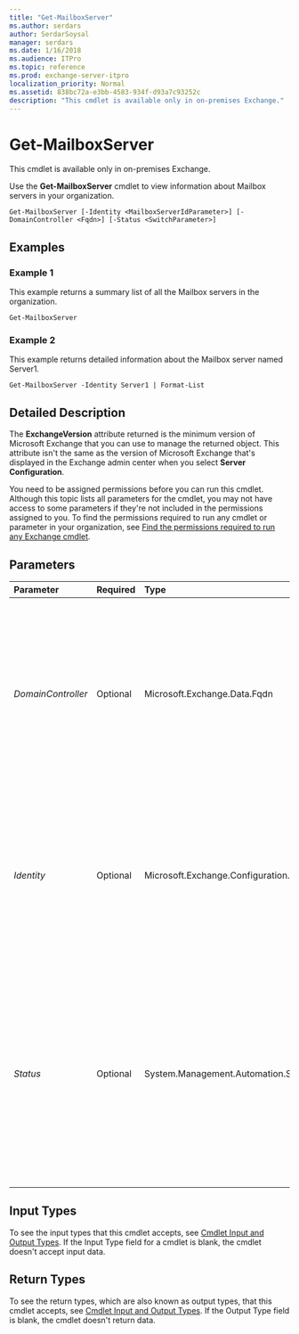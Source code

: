 ```yaml
---
title: "Get-MailboxServer"
ms.author: serdars
author: SerdarSoysal
manager: serdars
ms.date: 1/16/2018
ms.audience: ITPro
ms.topic: reference
ms.prod: exchange-server-itpro
localization_priority: Normal
ms.assetid: 838bc72a-e3bb-4583-934f-d93a7c93252c
description: "This cmdlet is available only in on-premises Exchange."
---
```


# Get-MailboxServer

This cmdlet is available only in on-premises Exchange. 
  
Use the **Get-MailboxServer** cmdlet to view information about Mailbox servers in your organization.
  
```
Get-MailboxServer [-Identity <MailboxServerIdParameter>] [-DomainController <Fqdn>] [-Status <SwitchParameter>]

```

## Examples
<a name="Examples"> </a>

### Example 1

This example returns a summary list of all the Mailbox servers in the organization.
  
```
Get-MailboxServer
```

### Example 2

This example returns detailed information about the Mailbox server named Server1.
  
```
Get-MailboxServer -Identity Server1 | Format-List
```

## Detailed Description
<a name="DetailedDescription"> </a>

The **ExchangeVersion** attribute returned is the minimum version of Microsoft Exchange that you can use to manage the returned object. This attribute isn't the same as the version of Microsoft Exchange that's displayed in the Exchange admin center when you select **Server Configuration**.
  
You need to be assigned permissions before you can run this cmdlet. Although this topic lists all parameters for the cmdlet, you may not have access to some parameters if they're not included in the permissions assigned to you. To find the permissions required to run any cmdlet or parameter in your organization, see [Find the permissions required to run any Exchange cmdlet](https://technet.microsoft.com/library/mt432940.aspx).
  
## Parameters
<a name="DetailedDescription"> </a>

|**Parameter**|**Required**|**Type**|**Description**|
|:-----|:-----|:-----|:-----|
| _DomainController_ <br/> |Optional  <br/> |Microsoft.Exchange.Data.Fqdn  <br/> |The _DomainController_ parameter specifies the domain controller that's used by this cmdlet to read data from or write data to Active Directory. You identify the domain controller by its fully qualified domain name (FQDN). For example, `dc01.contoso.com`.  <br/> |
| _Identity_ <br/> |Optional  <br/> |Microsoft.Exchange.Configuration.Tasks.MailboxServerIdParameter  <br/> | The _Identity_ parameter specifies the Mailbox server that you want to view. You can use any value that uniquely identifies the Mailbox server. For example: <br/>  Name <br/>  GUID <br/>  Distinguished name (DN) <br/> |
| _Status_ <br/> |Optional  <br/> |System.Management.Automation.SwitchParameter  <br/> |The _Status_ switch specifies whether to include additional property values in the results, for example, the **Locale** value. You don't need to specify a value with this switch. <br/> To see the additional values, you need to pipe the output to a formatting cmdlet, for example, the **Format-List** cmdlet. <br/> |
   
## Input Types
<a name="InputTypes"> </a>

To see the input types that this cmdlet accepts, see [Cmdlet Input and Output Types](http://go.microsoft.com/fwlink/p/?linkId=616387). If the Input Type field for a cmdlet is blank, the cmdlet doesn't accept input data. 
  
## Return Types
<a name="ReturnTypes"> </a>

To see the return types, which are also known as output types, that this cmdlet accepts, see [Cmdlet Input and Output Types](http://go.microsoft.com/fwlink/p/?linkId=616387). If the Output Type field is blank, the cmdlet doesn't return data. 
  

